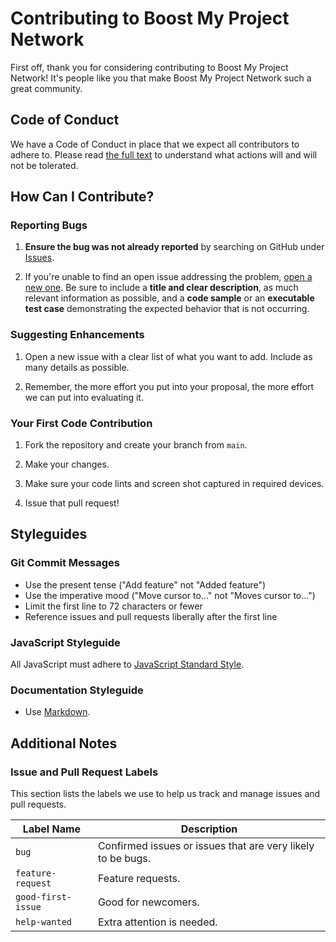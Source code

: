 # Contributing to Boost My Project Network

First off, thank you for considering contributing to Boost My Project Network! It's people like you that make Boost My Project Network such a great community.

## Code of Conduct

We have a Code of Conduct in place that we expect all contributors to adhere to. Please read [the full text](./CODE_OF_CONDUCT.md) to understand what actions will and will not be tolerated.

## How Can I Contribute?

### Reporting Bugs

1. **Ensure the bug was not already reported** by searching on GitHub under [Issues](https://github.com/cagataycali/boost-my-project-network/issues).

2. If you're unable to find an open issue addressing the problem, [open a new one](https://github.com/cagataycali/boost-my-project-network/issues/new). Be sure to include a **title and clear description**, as much relevant information as possible, and a **code sample** or an **executable test case** demonstrating the expected behavior that is not occurring.

### Suggesting Enhancements

1. Open a new issue with a clear list of what you want to add. Include as many details as possible.

2. Remember, the more effort you put into your proposal, the more effort we can put into evaluating it.

### Your First Code Contribution

1. Fork the repository and create your branch from `main`.

2. Make your changes.

3. Make sure your code lints and screen shot captured in required devices.

4. Issue that pull request!

## Styleguides

### Git Commit Messages

- Use the present tense ("Add feature" not "Added feature")
- Use the imperative mood ("Move cursor to..." not "Moves cursor to...")
- Limit the first line to 72 characters or fewer
- Reference issues and pull requests liberally after the first line

### JavaScript Styleguide

All JavaScript must adhere to [JavaScript Standard Style](https://standardjs.com/).

### Documentation Styleguide

- Use [Markdown](https://daringfireball.net/projects/markdown/).

## Additional Notes

### Issue and Pull Request Labels

This section lists the labels we use to help us track and manage issues and pull requests.

| Label Name  | Description |
| ------------- | ------------- |
| `bug`  | Confirmed issues or issues that are very likely to be bugs.  |
| `feature-request`  | Feature requests.  |
| `good-first-issue`  | Good for newcomers.  |
| `help-wanted`  | Extra attention is needed.  |
